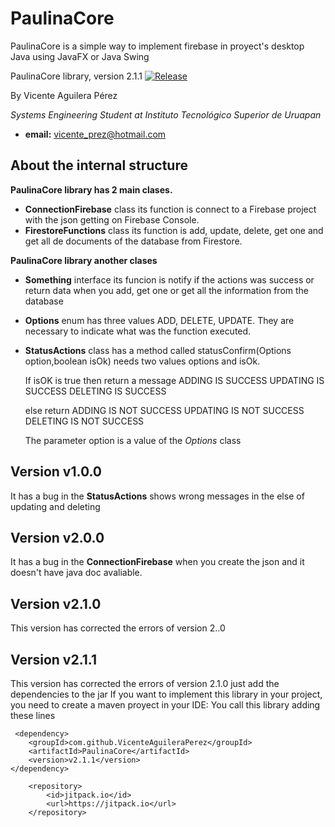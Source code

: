 # PaulinaCore
PaulinaCore is a simple way to implement firebase in proyect's desktop Java using JavaFX or Java Swing

PaulinaCore library, version 2.1.1   [![Release](https://jitpack.io/v/VicenteAguileraPerez/PaulinaCore.svg)](https://jitpack.io/#VicenteAguileraPerez/PaulinaCore)

By Vicente Aguilera Pérez

*Systems Engineering Student at Instituto Tecnológico Superior de Uruapan*

- **email:** vicente_prez@hotmail.com

About the internal structure
---------------------
**PaulinaCore library has 2 main clases.** 
- **ConnectionFirebase** class its function is connect to a Firebase project with the json getting on Firebase Console.
- **FirestoreFunctions** class its function is add, update, delete, get one and get all de documents of the database from Firestore.

**PaulinaCore library another clases** 
- **Something** interface its funcion is notify if the actions was success or return data when you add, get one or get all the information from the database
- **Options** enum has three values ADD, DELETE, UPDATE. They are necessary to indicate what was the function executed.
- **StatusActions** class has a method called statusConfirm(Options option,boolean isOk) needs two values options and isOk.

	If isOK is true then return a message
	ADDING IS SUCCESS
	UPDATING IS SUCCESS
	DELETING IS SUCCESS

	else return
	ADDING IS NOT SUCCESS
	UPDATING IS NOT SUCCESS
	DELETING IS NOT SUCCESS
	
	The parameter option is a value of the *Options* class

Version v1.0.0
---------------------
It has a bug in the **StatusActions** shows wrong messages in the else of updating and deleting

Version v2.0.0
---------------------
It has a bug in the **ConnectionFirebase** when you create the json and it doesn't have java doc avaliable.

Version v2.1.0
---------------------
This version has corrected the errors of version 2..0

Version v2.1.1
---------------------
This version has corrected the errors of version 2.1.0 just add the dependencies to the jar
If you want to implement this library in your project, you need to create a maven proyect in your IDE:
You call this library adding these lines
     
<dependencies>

     <dependency>
	    <groupId>com.github.VicenteAguileraPerez</groupId>
	    <artifactId>PaulinaCore</artifactId>
	    <version>v2.1.1</version>
	</dependency>
    
</dependencies>

<repositories>

        <repository>
            <id>jitpack.io</id>
            <url>https://jitpack.io</url>
        </repository>

</repositories>

